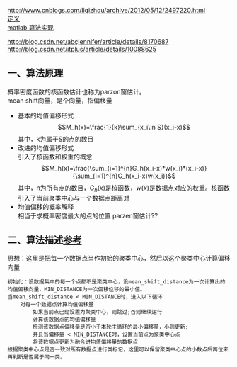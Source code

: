 http://www.cnblogs.com/liqizhou/archive/2012/05/12/2497220.html  
[定义](http://blog.csdn.net/carson2005/article/details/7337432)  
[matlab 算法实现](http://blog.csdn.net/hjimce/article/details/45718593)  

http://blog.csdn.net/abcjennifer/article/details/8170687  
http://blog.csdn.net/itplus/article/details/10088625

## 一、算法原理
概率密度函数的核函数估计也称为parzon窗估计。  
mean shift向量，是个向量，指偏移量  
- 基本的均值偏移形式
$$M_h(x)=\frac{1}{k}\sum_{x_i\in S}(x_i-x)$$
其中，k为属于S的点的数目
- 改进的均值偏移形式  
    引入了核函数和权重的概念
$$M_h(x)=\frac{\sum_{i=1}^{n}G_h(x_i-x)*w(x_i)*(x_i-x)}{\sum_{i=1}^{n}G_h(x_i-x)w(x_i)}$$
其中，n为所有点的数目，$G_h(x)$是核函数，$w(x)$是数据点对应的权重。核函数引入了当前聚类中心与一个数据点距离对
- 均值偏移的概率解释  
    相当于求概率密度最大的点的位置
    parzen窗估计??

## 二、算法描述[参考]((http://blog.csdn.net/google19890102/article/details/51030884))
思想：这里是把每一个数据点当作初始的聚类中心，然后以这个聚类中心计算偏移向量
```shell
初始化：设数据集中的每一个点都不是聚类中心，设mean_shift_distance为一次计算出的均值偏移向量，MIN_DISTANCE为一次偏移位移的最小值。
当mean_shift_distance < MIN_DISTANCE时，进入以下循环  
    对每一个数据点计算均值偏移量
        如果当前点已经设置为聚类中心，则跳过;否则继续运行
        计算该数据点的均值偏移量
        检测该数据点偏移量是否小于本轮主循环的最小偏移量，小则更新;
        并且当偏移量 < MIN_DISTANCE时，设置当前点为聚类中心点
        将该数据点更新为融合进均值偏移量的数据点
根据聚类中心点是否一致对所有数据点进行类标记，这里可以保留聚类中心点的小数点后两位来再判断是否属于同一类。     
```



